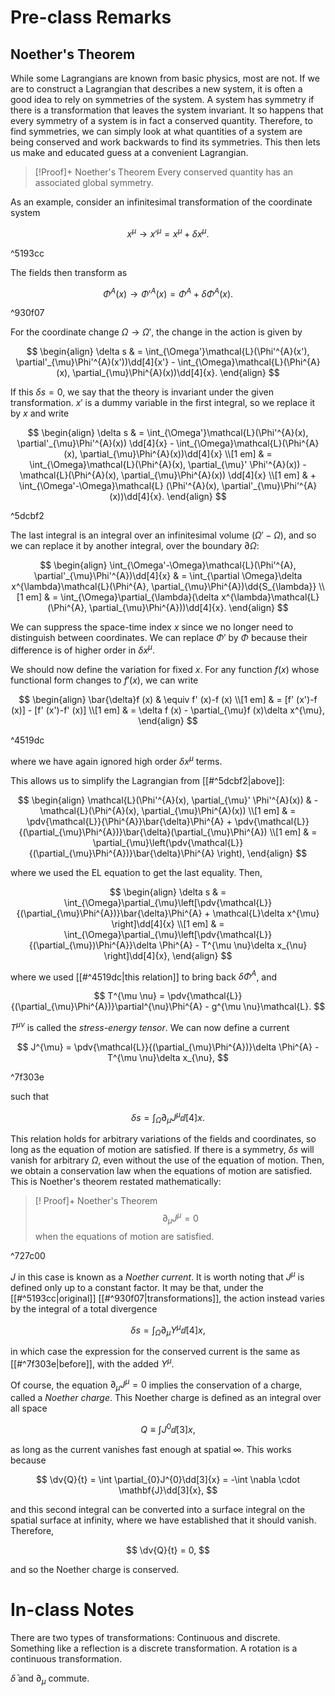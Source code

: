 # Pre-class Remarks

## Noether's Theorem

While some Lagrangians are known from basic physics, most are not. If we are to construct a Lagrangian that describes a new system, it is often a good idea to rely on symmetries of the system. A system has symmetry if there is a transformation that leaves the system invariant. It so happens that every symmetry of a system is in fact a conserved quantity. Therefore, to find symmetries, we can simply look at what quantities of a system are being conserved and work backwards to find its symmetries. This then lets us make and educated guess at a convenient Lagrangian.

>[!Proof]+ Noether's Theorem
> Every conserved quantity has an associated global symmetry.

As an example, consider an infinitesimal transformation of the coordinate system

$$
x^{\mu} \to x'^{\mu} = x^{\mu} + \delta x^{\mu}.
$$

^5193cc

The fields then transform as

$$
\Phi^{A}(x) \to \Phi'^{A}(x) = \Phi^{A} + \delta \Phi^{A}(x).
$$

^930f07

For the coordinate change $\Omega \to  \Omega'$, the change in the action is given by

$$
\begin{align}
\delta s & = \int_{\Omega'}\mathcal{L}(\Phi'^{A}(x'), \partial'_{\mu}\Phi'^{A}(x'))\dd[4]{x'} - \int_{\Omega}\mathcal{L}(\Phi^{A}(x), \partial_{\mu}\Phi^{A}(x))\dd[4]{x}.
\end{align}
$$

If this $\delta s = 0$, we say that the theory is invariant under the given transformation. $x'$ is a dummy variable in the first integral, so we replace it by $x$ and write

$$
\begin{align}
\delta s & = \int_{\Omega'}\mathcal{L}(\Phi'^{A}(x), \partial'_{\mu}\Phi'^{A}(x)) \dd[4]{x} - \int_{\Omega}\mathcal{L}(\Phi^{A}(x), \partial_{\mu}\Phi^{A}(x))\dd[4]{x} \\[1 em]
 & = \int_{\Omega}\mathcal{L}(\Phi^{A}(x), \partial_{\mu}' \Phi'^{A}(x)) - \mathcal{L}(\Phi^{A}(x), \partial_{\mu}\Phi^{A}(x)) \dd[4]{x} \\[1 em]
& + \int_{\Omega'-\Omega}\mathcal{L} (\Phi'^{A}(x), \partial'_{\mu}\Phi'^{A}(x))\dd[4]{x}.
\end{align}
$$

^5dcbf2

The last integral is an integral over an infinitesimal volume $(\Omega'-\Omega)$, and so we can replace it by another integral, over the boundary $\partial \Omega$:

$$
\begin{align}
\int_{\Omega'-\Omega}\mathcal{L}(\Phi'^{A}, \partial'_{\mu}\Phi'^{A})\dd[4]{x} & = \int_{\partial \Omega}\delta x^{\lambda}\mathcal{L}(\Phi^{A}, \partial_{\mu}\Phi^{A})\dd{S_{\lambda}} \\[1 em]
& = \int_{\Omega}\partial_{\lambda}(\delta x^{\lambda}\mathcal{L}(\Phi^{A}, \partial_{\mu}\Phi^{A}))\dd[4]{x}.
\end{align}
$$

We can suppress the space-time index $x$ since we no longer need to distinguish between coordinates. We can replace $\Phi'$ by $\Phi$ because their difference is of higher order in $\delta x^{\mu}$.

We should now define the variation for fixed $x$. For any function $f (x)$ whose functional form changes to $f' (x)$, we can write

$$
\begin{align}
\bar{\delta}f (x) & \equiv f' (x)-f (x) \\[1 em]
& = [f' (x')-f (x)] - [f' (x')-f' (x)] \\[1 em]
& = \delta f (x) - \partial_{\mu}f (x)\delta x^{\mu},
\end{align}
$$

^4519dc

where we have again ignored high order $\delta x^{\mu}$ terms.

This allows us to simplify the Lagrangian from [[#^5dcbf2|above]]:

$$
\begin{align}
\mathcal{L}(\Phi'^{A}(x), \partial_{\mu}' \Phi'^{A}(x)) & -\mathcal{L}(\Phi^{A}(x), \partial_{\mu}\Phi^{A}(x)) \\[1 em]
& = \pdv{\mathcal{L}}{\Phi^{A}}\bar{\delta}\Phi^{A} + \pdv{\mathcal{L}}{(\partial_{\mu}\Phi^{A})}\bar{\delta}(\partial_{\mu}\Phi^{A}) \\[1 em]
& = \partial_{\mu}\left(\pdv{\mathcal{L}}{(\partial_{\mu}\Phi^{A})}\bar{\delta}\Phi^{A} \right),
\end{align}
$$

where we used the EL equation to get the last equality. Then,

$$
\begin{align}
\delta s & = \int_{\Omega}\partial_{\mu}\left[\pdv{\mathcal{L}}{(\partial_{\mu}\Phi^{A})}\bar{\delta}\Phi^{A} + \mathcal{L}\delta x^{\mu} \right]\dd[4]{x} \\[1 em]
& = \int_{\Omega}\partial_{\mu}\left[\pdv{\mathcal{L}}{(\partial_{\mu})\Phi^{A}}\delta \Phi^{A} - T^{\mu \nu}\delta x_{\nu} \right]\dd[4]{x},
\end{align}
$$

where we used [[#^4519dc|this relation]] to bring back $\delta \Phi^{A}$, and

$$
T^{\mu \nu} = \pdv{\mathcal{L}}{(\partial_{\mu}\Phi^{A})}\partial^{\nu}\Phi^{A} - g^{\mu \nu}\mathcal{L}.
$$

$T^{\mu \nu}$ is called the *stress-energy tensor*. We can now define a current

$$
J^{\mu} = \pdv{\mathcal{L}}{(\partial_{\mu}\Phi^{A})}\delta \Phi^{A} - T^{\mu \nu}\delta x_{\nu},
$$

^7f303e

such that

$$
\delta s = \int_{\Omega}\partial_{\mu}J^{\mu}\dd[4]{x}.
$$

This relation holds for arbitrary variations of the fields and coordinates, so long as the equation of motion are satisfied. If there is a symmetry, $\delta s$ will vanish for arbitrary $\Omega$, even without the use of the equation of motion. Then, we obtain a conservation law when the equations of motion are satisfied. This is Noether's theorem restated mathematically:

>[! Proof]+ Noether's Theorem
>$$\partial_{\mu}J^{\mu}= 0$$
>when the equations of motion are satisfied.

^727c00

$J$ in this case is known as a *Noether current*. It is worth noting that $J^{\mu}$ is defined only up to a constant factor. It may be that, under the [[#^5193cc|original]] [[#^930f07|transformations]], the action instead varies by the integral of a total divergence

$$
\delta s = \int_{\Omega}\partial_{\mu}Y^{\mu}\dd[4]{x},
$$

in which case the expression for the conserved current is the same as [[#^7f303e|before]], with the added $Y^{\mu}$.

Of course, the equation $\partial_{\mu}J^{\mu}= 0$ implies the conservation of a charge, called a *Noether charge*. This Noether charge is defined as an integral over all space

$$
Q \equiv \int J^{0}\dd[3]{x},
$$

as long as the current vanishes fast enough at spatial $\infty$. This works because

$$
\dv{Q}{t} = \int \partial_{0}J^{0}\dd[3]{x} = -\int \nabla \cdot \mathbf{J}\dd[3]{x},
$$

and this second integral can be converted into a surface integral on the spatial surface at infinity, where we have established that it should vanish. Therefore,

$$
\dv{Q}{t} = 0,
$$

and so the Noether charge is conserved. 

# In-class Notes

There are two types of transformations: Continuous and discrete. Something like a reflection is a discrete transformation. A rotation is a continuous transformation.

 $\bar{\delta}$ and $\partial_{\mu}$ commute.